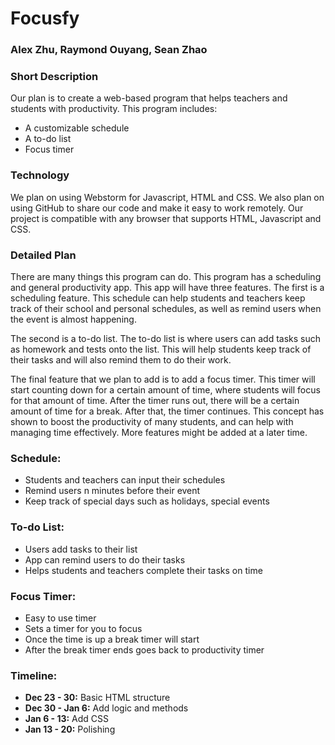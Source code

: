 # Focusfy

### Alex Zhu, Raymond Ouyang, Sean Zhao

### Short Description
Our plan is to create a web-based program that helps teachers and students with productivity. This program includes:
* A customizable schedule
* A to-do list
* Focus timer

### Technology
We plan on using Webstorm for Javascript, HTML and CSS. We also plan on using GitHub to share our code and make it easy to work remotely. Our project is compatible with any browser that supports HTML, Javascript and CSS.

### Detailed Plan
There are many things this program can do. This program has a scheduling and general productivity app. This app will have three features. The first is a scheduling feature. This schedule can help students and teachers keep track of their school and personal schedules, as well as remind users when the event is almost happening. 

The second is a to-do list. The to-do list is where users can add tasks such as homework and tests onto the list. This will help students keep track of their tasks and will also remind them to do their work. 

The final feature that we plan to add is to add a focus timer. This timer will start counting down for a certain amount of time, where students will focus for that amount of time. After the timer runs out, there will be a certain amount of time for a break. After that, the timer continues. This concept has shown to boost the productivity of many students, and can help with managing time effectively. More features might be added at a later time.

### Schedule:
  * Students and teachers can input their schedules
  * Remind users n minutes before their event
  * Keep track of special days such as holidays, special events

### To-do List:
  * Users add tasks to their list
  * App can remind users to do their tasks
  * Helps students and teachers complete their tasks on time

### Focus Timer:
  * Easy to use timer
  * Sets a timer for you to focus
  * Once the time is up a break timer will start
  * After the break timer ends goes back to productivity timer

### Timeline:
  * **Dec 23 - 30:** Basic HTML structure
  * **Dec 30 - Jan 6:** Add logic and methods
  * **Jan 6 - 13:** Add CSS
  * **Jan 13 - 20:** Polishing
